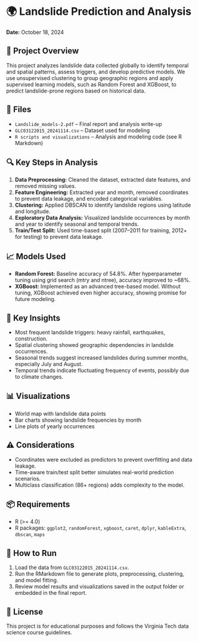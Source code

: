   <h1>🌍 Landslide Prediction and Analysis</h1>
  <p><strong>Date:</strong> October 18, 2024</p>

  <h2>📌 Project Overview</h2>
  <p>
    This project analyzes landslide data collected globally to identify temporal and spatial patterns, assess triggers, and develop predictive models. We use unsupervised clustering to group geographic regions and apply supervised learning models, such as Random Forest and XGBoost, to predict landslide-prone regions based on historical data.
  </p>

  <h2>📁 Files</h2>
  <ul>
    <li><code>Landslide_models-2.pdf</code> – Final report and analysis write-up</li>
    <li><code>GLC03122015_20241114.csv</code> – Dataset used for modeling</li>
    <li><code>R scripts and visualizations</code> – Analysis and modeling code (see R Markdown)</li>
  </ul>

  <h2>🔍 Key Steps in Analysis</h2>
  <ol>
    <li><strong>Data Preprocessing:</strong> Cleaned the dataset, extracted date features, and removed missing values.</li>
    <li><strong>Feature Engineering:</strong> Extracted year and month, removed coordinates to prevent data leakage, and encoded categorical variables.</li>
    <li><strong>Clustering:</strong> Applied DBSCAN to identify landslide regions using latitude and longitude.</li>
    <li><strong>Exploratory Data Analysis:</strong> Visualized landslide occurrences by month and year to identify seasonal and temporal trends.</li>
    <li><strong>Train/Test Split:</strong> Used time-based split (2007–2011 for training, 2012+ for testing) to prevent data leakage.</li>
  </ol>

  <h2>📈 Models Used</h2>
  <ul>
    <li><strong>Random Forest:</strong> Baseline accuracy of 54.8%. After hyperparameter tuning using grid search (mtry and ntree), accuracy improved to ~68%.</li>
    <li><strong>XGBoost:</strong> Implemented as an advanced tree-based model. Without tuning, XGBoost achieved even higher accuracy, showing promise for future modeling.</li>
  </ul>

  <h2>🧪 Key Insights</h2>
  <ul>
    <li>Most frequent landslide triggers: heavy rainfall, earthquakes, construction.</li>
    <li>Spatial clustering showed geographic dependencies in landslide occurrences.</li>
    <li>Seasonal trends suggest increased landslides during summer months, especially July and August.</li>
    <li>Temporal trends indicate fluctuating frequency of events, possibly due to climate changes.</li>
  </ul>

  <h2>📊 Visualizations</h2>
  <ul>
    <li>World map with landslide data points</li>
    <li>Bar charts showing landslide frequencies by month</li>
    <li>Line plots of yearly occurrences</li>
  </ul>

  <h2>⚠️ Considerations</h2>
  <ul>
    <li>Coordinates were excluded as predictors to prevent overfitting and data leakage.</li>
    <li>Time-aware train/test split better simulates real-world prediction scenarios.</li>
    <li>Multiclass classification (86+ regions) adds complexity to the model.</li>
  </ul>

  <h2>📦 Requirements</h2>
  <ul>
    <li>R (>= 4.0)</li>
    <li>R packages: <code>ggplot2</code>, <code>randomForest</code>, <code>xgboost</code>, <code>caret</code>, <code>dplyr</code>, <code>kableExtra</code>, <code>dbscan</code>, <code>maps</code></li>
  </ul>

  <h2>📖 How to Run</h2>
  <ol>
    <li>Load the data from <code>GLC03122015_20241114.csv</code>.</li>
    <li>Run the RMarkdown file to generate plots, preprocessing, clustering, and model fitting.</li>
    <li>Review model results and visualizations saved in the output folder or embedded in the final report.</li>
  </ol>

  <h2>📜 License</h2>
  <p>This project is for educational purposes and follows the Virginia Tech data science course guidelines.</p>

</body>
</html>
